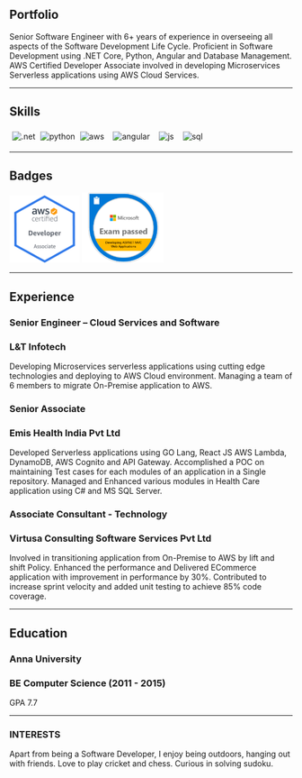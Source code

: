 ## Portfolio

Senior Software Engineer with 6+ years of experience in overseeing all aspects of the Software Development Life Cycle. Proficient in Software Development using .NET Core, Python, Angular and Database Management. AWS Certified Developer Associate involved in developing Microservices Serverless applications using AWS Cloud Services.

---

## Skills

<p align='left'>
  <img src="https://upload.wikimedia.org/wikipedia/commons/e/ee/.NET_Core_Logo.svg" alt=".net" width="40" height="40" style="margin: 5px;"/>
  <img src="https://www.python.org/static/community_logos/python-logo-master-v3-TM.png" alt="python" width="70" height="35" style="margin-bottom: 5px;"/>
  <img src='https://upload.wikimedia.org/wikipedia/commons/9/93/Amazon_Web_Services_Logo.svg' alt="aws" width="40" height="35" style="margin: 5px;"/>
  <img src="https://angular.io/assets/images/logos/angular/angular.svg" alt="angular" width="40" height="38" style="margin: 5px 7px;"/>
  <img src='https://upload.wikimedia.org/wikipedia/commons/6/6a/JavaScript-logo.png' height='35' width='auto' alt="js" style="margin: 5px;"/>
  <img src="https://upload.wikimedia.org/wikipedia/commons/8/87/Sql_data_base_with_logo.png" alt="sql" width="auto" height="35" style="margin: 5px 7px;"/>   
</p>

---

## Badges

<p align='left'>
  <img src="/AWS-Certified_Developer_Associate_badge.png" alt="html" width="125" height="120" />
  <img src="/Microsoft-70-486.png" alt="css" width="145" height="125" />   
</p>

---

## Experience

### **Senior Engineer – Cloud Services and Software**
### L&T Infotech

Developing Microservices serverless applications using cutting edge technologies and deploying to AWS Cloud environment. Managing a team of 6 members to migrate On-Premise application to AWS.

### **Senior Associate**
### Emis Health India Pvt Ltd

Developed Serverless applications using GO Lang, React JS AWS Lambda, DynamoDB, AWS Cognito and API Gateway. Accomplished a POC on maintaining Test
cases for each modules of an application in a Single repository. Managed and Enhanced various modules in Health Care application using C# and MS SQL Server.

### **Associate Consultant - Technology**
### Virtusa Consulting Software Services Pvt Ltd

Involved in transitioning application from On-Premise to AWS by lift and shift Policy. Enhanced the performance and Delivered ECommerce application with improvement in performance by 30%. Contributed to increase sprint velocity and added unit testing to achieve 85% code coverage.

---

## Education

### **Anna University**
### BE Computer Science (2011 - 2015)
GPA 7.7

---

### INTERESTS
Apart from being a Software Developer, I enjoy being outdoors, hanging out with friends. Love to play cricket and chess. 
Curious in solving sudoku.
